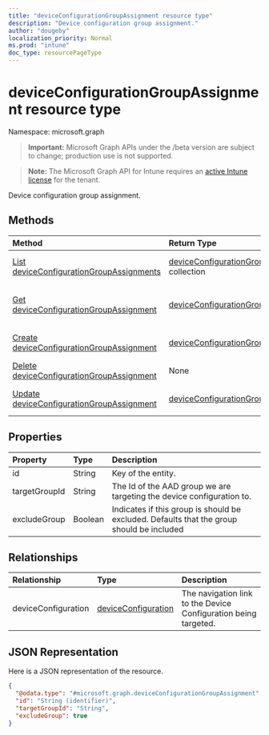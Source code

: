 ```yaml
---
title: "deviceConfigurationGroupAssignment resource type"
description: "Device configuration group assignment."
author: "dougeby"
localization_priority: Normal
ms.prod: "intune"
doc_type: resourcePageType
---
```


# deviceConfigurationGroupAssignment resource type

Namespace: microsoft.graph

> **Important:** Microsoft Graph APIs under the /beta version are subject to change; production use is not supported.

> **Note:** The Microsoft Graph API for Intune requires an [active Intune license](https://go.microsoft.com/fwlink/?linkid=839381) for the tenant.

Device configuration group assignment.

## Methods
|Method|Return Type|Description|
|:---|:---|:---|
|[List deviceConfigurationGroupAssignments](../api/intune-deviceconfig-deviceconfigurationgroupassignment-list.md)|[deviceConfigurationGroupAssignment](../resources/intune-deviceconfig-deviceconfigurationgroupassignment.md) collection|List properties and relationships of the [deviceConfigurationGroupAssignment](../resources/intune-deviceconfig-deviceconfigurationgroupassignment.md) objects.|
|[Get deviceConfigurationGroupAssignment](../api/intune-deviceconfig-deviceconfigurationgroupassignment-get.md)|[deviceConfigurationGroupAssignment](../resources/intune-deviceconfig-deviceconfigurationgroupassignment.md)|Read properties and relationships of the [deviceConfigurationGroupAssignment](../resources/intune-deviceconfig-deviceconfigurationgroupassignment.md) object.|
|[Create deviceConfigurationGroupAssignment](../api/intune-deviceconfig-deviceconfigurationgroupassignment-create.md)|[deviceConfigurationGroupAssignment](../resources/intune-deviceconfig-deviceconfigurationgroupassignment.md)|Create a new [deviceConfigurationGroupAssignment](../resources/intune-deviceconfig-deviceconfigurationgroupassignment.md) object.|
|[Delete deviceConfigurationGroupAssignment](../api/intune-deviceconfig-deviceconfigurationgroupassignment-delete.md)|None|Deletes a [deviceConfigurationGroupAssignment](../resources/intune-deviceconfig-deviceconfigurationgroupassignment.md).|
|[Update deviceConfigurationGroupAssignment](../api/intune-deviceconfig-deviceconfigurationgroupassignment-update.md)|[deviceConfigurationGroupAssignment](../resources/intune-deviceconfig-deviceconfigurationgroupassignment.md)|Update the properties of a [deviceConfigurationGroupAssignment](../resources/intune-deviceconfig-deviceconfigurationgroupassignment.md) object.|

## Properties
|Property|Type|Description|
|:---|:---|:---|
|id|String|Key of the entity.|
|targetGroupId|String|The Id of the AAD group we are targeting the device configuration to.|
|excludeGroup|Boolean|Indicates if this group is should be excluded. Defaults that the group should be included|

## Relationships
|Relationship|Type|Description|
|:---|:---|:---|
|deviceConfiguration|[deviceConfiguration](../resources/intune-shared-deviceconfiguration.md)|The navigation link to the Device Configuration being targeted.|

## JSON Representation
Here is a JSON representation of the resource.
<!-- {
  "blockType": "resource",
  "keyProperty": "id",
  "@odata.type": "microsoft.graph.deviceConfigurationGroupAssignment"
}
-->
``` json
{
  "@odata.type": "#microsoft.graph.deviceConfigurationGroupAssignment",
  "id": "String (identifier)",
  "targetGroupId": "String",
  "excludeGroup": true
}
```





